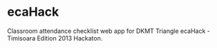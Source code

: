 ecaHack
=======

Classroom attendance checklist web app for DKMT Triangle ecaHack - Timisoara Edition 2013 Hackaton.
